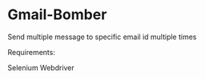 # Gmail-Bomber
Send multiple message to specific email id multiple times

Requirements:

Selenium 
Webdriver 
